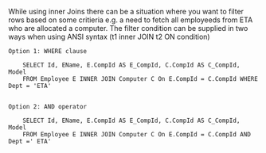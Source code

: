 While using inner Joins there can be a situation where you want to filter rows based on some critieria e.g. a need to fetch all employeeds from ETA who are allocated a computer. The filter condition can be supplied in two ways when using ANSI syntax (t1 inner JOIN t2 ON condition)


    Option 1: WHERE clause

        SELECT Id, EName, E.CompId AS E_CompId, C.CompId AS C_CompId, Model
        FROM Employee E INNER JOIN Computer C On E.CompId = C.CompId WHERE Dept = 'ETA'


    Option 2: AND operator

        SELECT Id, EName, E.CompId AS E_CompId, C.CompId AS C_CompId, Model
        FROM Employee E INNER JOIN Computer C On E.CompId = C.CompId AND Dept =' ETA'